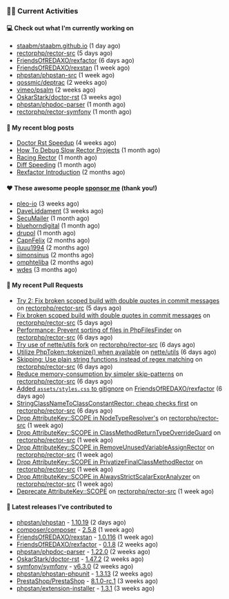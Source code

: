 ### 👨‍💻 Current Activities


#### 💻 Check out what I'm currently working on

- [staabm/staabm.github.io](https://github.com/staabm/staabm.github.io) (1 day ago)
- [rectorphp/rector-src](https://github.com/rectorphp/rector-src) (5 days ago)
- [FriendsOfREDAXO/rexfactor](https://github.com/FriendsOfREDAXO/rexfactor) (6 days ago)
- [FriendsOfREDAXO/rexstan](https://github.com/FriendsOfREDAXO/rexstan) (1 week ago)
- [phpstan/phpstan-src](https://github.com/phpstan/phpstan-src) (1 week ago)
- [qossmic/deptrac](https://github.com/qossmic/deptrac) (2 weeks ago)
- [vimeo/psalm](https://github.com/vimeo/psalm) (2 weeks ago)
- [OskarStark/doctor-rst](https://github.com/OskarStark/doctor-rst) (3 weeks ago)
- [phpstan/phpdoc-parser](https://github.com/phpstan/phpdoc-parser) (1 month ago)
- [rectorphp/rector-symfony](https://github.com/rectorphp/rector-symfony) (1 month ago)


#### 📜 My recent blog posts

- [Doctor Rst Speedup](https://staabm.github.io/2023/05/18/doctor-rst-speedup.html) (4 weeks ago)
- [How To Debug Slow Rector Projects](https://staabm.github.io/2023/05/10/how-to-debug-slow-rector-projects.html) (1 month ago)
- [Racing Rector](https://staabm.github.io/2023/05/06/racing-rector.html) (1 month ago)
- [Diff Speeding](https://staabm.github.io/2023/05/01/diff-speeding.html) (1 month ago)
- [Rexfactor Introduction](https://staabm.github.io/2023/04/09/rexfactor-introduction.html) (2 months ago)


#### ❤️ These awesome people [sponsor me](https://github.com/sponsors/staabm) (thank you!)

- [pleo-io](https://github.com/pleo-io) (3 weeks ago)
- [DaveLiddament](https://github.com/DaveLiddament) (3 weeks ago)
- [SecuMailer](https://github.com/SecuMailer) (1 month ago)
- [bluehorndigital](https://github.com/bluehorndigital) (1 month ago)
- [drupol](https://github.com/drupol) (1 month ago)
- [CapnFelix](https://github.com/CapnFelix) (2 months ago)
- [iluuu1994](https://github.com/iluuu1994) (2 months ago)
- [simonsinus](https://github.com/simonsinus) (2 months ago)
- [omphteliba](https://github.com/omphteliba) (2 months ago)
- [wdes](https://github.com/wdes) (3 months ago)


#### 🔨 My recent Pull Requests

- [Try 2: Fix broken scoped build with double quotes in commit messages](https://github.com/rectorphp/rector-src/pull/4178) on [rectorphp/rector-src](https://github.com/rectorphp/rector-src) (5 days ago)
- [Fix broken scoped build with double quotes in commit messages](https://github.com/rectorphp/rector-src/pull/4175) on [rectorphp/rector-src](https://github.com/rectorphp/rector-src) (5 days ago)
- [Performance: Prevent sorting of files in PhpFilesFinder](https://github.com/rectorphp/rector-src/pull/4164) on [rectorphp/rector-src](https://github.com/rectorphp/rector-src) (6 days ago)
- [Try use of nette/utils fork](https://github.com/rectorphp/rector-src/pull/4158) on [rectorphp/rector-src](https://github.com/rectorphp/rector-src) (6 days ago)
- [Utilize PhpToken::tokenize() when available](https://github.com/nette/utils/pull/296) on [nette/utils](https://github.com/nette/utils) (6 days ago)
- [Skipping: Use plain string functions instead of regex matching](https://github.com/rectorphp/rector-src/pull/4153) on [rectorphp/rector-src](https://github.com/rectorphp/rector-src) (6 days ago)
- [Reduce memory-consumption by simpler skip-patterns](https://github.com/rectorphp/rector-src/pull/4152) on [rectorphp/rector-src](https://github.com/rectorphp/rector-src) (6 days ago)
- [Added `assets/styles.css` to gitignore](https://github.com/FriendsOfREDAXO/rexfactor/pull/89) on [FriendsOfREDAXO/rexfactor](https://github.com/FriendsOfREDAXO/rexfactor) (6 days ago)
- [StringClassNameToClassConstantRector: cheap checks first](https://github.com/rectorphp/rector-src/pull/4151) on [rectorphp/rector-src](https://github.com/rectorphp/rector-src) (6 days ago)
- [Drop AttributeKey::SCOPE in NodeTypeResolver&#39;s](https://github.com/rectorphp/rector-src/pull/4146) on [rectorphp/rector-src](https://github.com/rectorphp/rector-src) (1 week ago)
- [Drop AttributeKey::SCOPE in ClassMethodReturnTypeOverrideGuard](https://github.com/rectorphp/rector-src/pull/4144) on [rectorphp/rector-src](https://github.com/rectorphp/rector-src) (1 week ago)
- [Drop AttributeKey::SCOPE in RemoveUnusedVariableAssignRector](https://github.com/rectorphp/rector-src/pull/4141) on [rectorphp/rector-src](https://github.com/rectorphp/rector-src) (1 week ago)
- [Drop AttributeKey::SCOPE in PrivatizeFinalClassMethodRector](https://github.com/rectorphp/rector-src/pull/4140) on [rectorphp/rector-src](https://github.com/rectorphp/rector-src) (1 week ago)
- [Drop AttributeKey::SCOPE in AlwaysStrictScalarExprAnalyzer](https://github.com/rectorphp/rector-src/pull/4139) on [rectorphp/rector-src](https://github.com/rectorphp/rector-src) (1 week ago)
- [Deprecate AttributeKey::SCOPE](https://github.com/rectorphp/rector-src/pull/4135) on [rectorphp/rector-src](https://github.com/rectorphp/rector-src) (1 week ago)


#### 🔭 Latest releases I've contributed to

- [phpstan/phpstan](https://github.com/phpstan/phpstan) - [1.10.19](https://github.com/phpstan/phpstan/releases/tag/1.10.19) (2 days ago)
- [composer/composer](https://github.com/composer/composer) - [2.5.8](https://github.com/composer/composer/releases/tag/2.5.8) (1 week ago)
- [FriendsOfREDAXO/rexstan](https://github.com/FriendsOfREDAXO/rexstan) - [1.0.116](https://github.com/FriendsOfREDAXO/rexstan/releases/tag/1.0.116) (1 week ago)
- [FriendsOfREDAXO/rexfactor](https://github.com/FriendsOfREDAXO/rexfactor) - [0.1.8](https://github.com/FriendsOfREDAXO/rexfactor/releases/tag/0.1.8) (2 weeks ago)
- [phpstan/phpdoc-parser](https://github.com/phpstan/phpdoc-parser) - [1.22.0](https://github.com/phpstan/phpdoc-parser/releases/tag/1.22.0) (2 weeks ago)
- [OskarStark/doctor-rst](https://github.com/OskarStark/doctor-rst) - [1.47.2](https://github.com/OskarStark/doctor-rst/releases/tag/1.47.2) (2 weeks ago)
- [symfony/symfony](https://github.com/symfony/symfony) - [v6.3.0](https://github.com/symfony/symfony/releases/tag/v6.3.0) (2 weeks ago)
- [phpstan/phpstan-phpunit](https://github.com/phpstan/phpstan-phpunit) - [1.3.13](https://github.com/phpstan/phpstan-phpunit/releases/tag/1.3.13) (2 weeks ago)
- [PrestaShop/PrestaShop](https://github.com/PrestaShop/PrestaShop) - [8.1.0-rc.1](https://github.com/PrestaShop/PrestaShop/releases/tag/8.1.0-rc.1) (3 weeks ago)
- [phpstan/extension-installer](https://github.com/phpstan/extension-installer) - [1.3.1](https://github.com/phpstan/extension-installer/releases/tag/1.3.1) (3 weeks ago)
